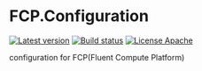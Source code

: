 # FCP.Configuration
[![Latest version](https://img.shields.io/nuget/v/FCP.Configuration.Core.svg)](https://www.nuget.org/packages/FCP.Configuration.Core/)   [![Build status](https://ci.appveyor.com/api/projects/status/4m9s99xwa54newj5?svg=true)](https://ci.appveyor.com/project/wanlitao/fcp-configuration)   [![License Apache](https://img.shields.io/badge/license-Apache%202-blue.svg)](http://www.apache.org/licenses/LICENSE-2.0.html)

configuration for FCP(Fluent Compute Platform)